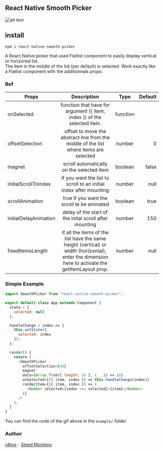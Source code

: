 ## React Native Smooth Picker

[example]: https://github.com/rdhox/react-native-smooth-picker/blob/master/assets/demo.gif "example react-native-smooth-picker"

![alt text][example]

## install

```
npm i react-native-smooth-picker
```

A React Native picker that used Flatlist component to easily display vertical or horizontal list.  
The item in the middle of the list (per default) is selected. Work exactly like a Flatlist component with the additionnals props:

### Ref

| Props                 |                                                                   Description                                                                    |   Type   | Default |
| --------------------- | :----------------------------------------------------------------------------------------------------------------------------------------------: | :------: | ------: |
| onSelected            |                                     function that have for argument ({ item, index }) of the selected item.                                      | function |         |
| offsetSelection       |                              offset to move the abstract line from the middle of the list where items are selected                               |  number  |       0 |
| magnet                |                                                    scroll automatically on the selected item                                                     | boolean  |   false |
| initialScrollToIndex  |                                        if you want the list to scroll to an initial index after mounting                                         |  number  |    null |
| scrollAnimation       |                                                    true if you want the scroll te be animated                                                    | boolean  |    true |
| initialDelayAnimation |                                              delay of the start of the inital scroll after mounting                                              |  number  |     150 |
| fixedItemsLength      | if all the items of the list have the same height (vertical) or width (horizontal), enter the dimension here to activate the getItemLayout prop. |  number  |    null |

### Simple Example

```javascript
import SmoothPicker from "react-native-smooth-picker";

export default class App extends Component {
  state = {
    selected: null
  };

  handleChange = index => {
    this.setState({
      selected: index
    });
  };

  render() {
    return (
      <SmoothPicker
        offsetSelection={40}
        magnet
        data={Array.from({ length: 16 }, (_, i) => i)}
        onSelected={({ item, index }) => this.handleChange(index)}
        renderItem={({ item, index }) => (
          <Number selected={index === selected}>{item}</Number>
        )}
      />
    );
  }
}
```

You can find the code of the gif above in the `example/` folder.

### Author

[rdhox](https://github.com/rdhox) - [Steed Monteiro](https://github.com/SteedMonteiro)
